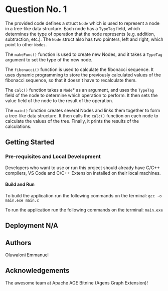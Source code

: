 # Question No. 1

The provided code defines a struct `Node` which is used to represent a node in a tree-like data structure. Each node has a `TypeTag` field, which determines the type of operation that the node represents (e.g. addition, subtraction, etc.). The `Node` struct also has two pointers, left and right, which point to other `Nodes`.

The `makeFunc()` function is used to create new Nodes, and it takes a `TypeTag` argument to set the type of the new node.

The `fibonacci()` function is used to calculate the fibonacci sequence. It uses dynamic programming to store the previously calculated values of the fibonacci sequence, so that it doesn't have to recalculate them.

The `calc()` function takes a `Node`\* as an argument, and uses the `TypeTag` field of the node to determine which operation to perform. It then sets the value field of the node to the result of the operation.

The `main()` function creates several Nodes and links them together to form a tree-like data structure. It then calls the `calc()` function on each node to calculate the values of the tree. Finally, it prints the results of the calculations.

## Getting Started

### Pre-requisites and Local Development

Developers who want to use or run this project should already have C/C++ compilers, VS Code and C/C++ Extension installed on their local machines.

#### Build and Run

To build the application run the following commands on the terminal:
`gcc -o main.exe main.c`

To run the application run the following commands on the terminal:
`main.exe`

## Deployment N/A

## Authors

Oluwaloni Emmanuel

## Acknowledgements

The awesome team at Apache AGE Bitnine (Agens Graph Extension)!
